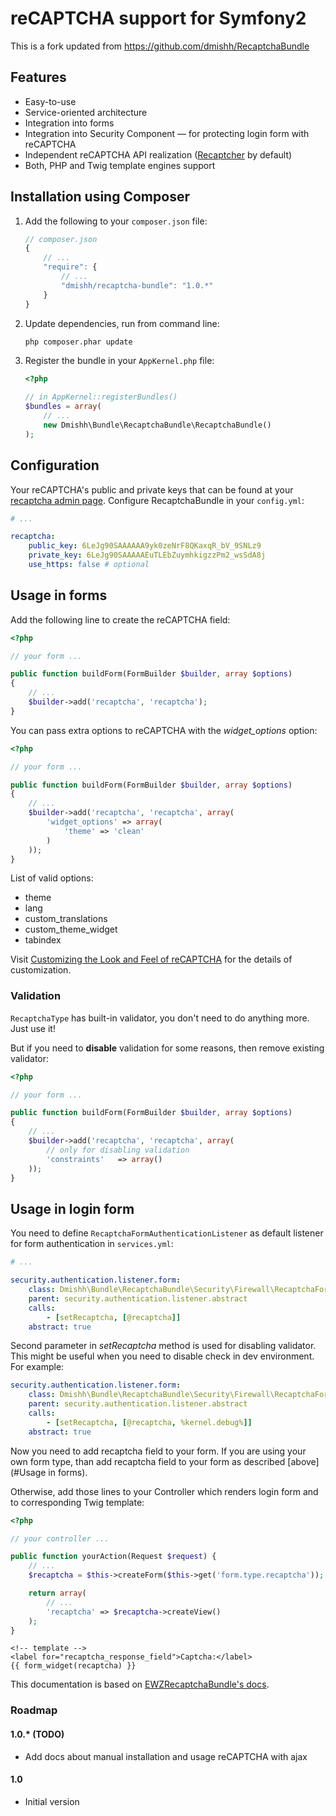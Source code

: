 # reCAPTCHA support for Symfony2

This is a fork updated from https://github.com/dmishh/RecaptchaBundle

## Features

* Easy-to-use
* Service-oriented architecture
* Integration into forms
* Integration into Security Component — for protecting login form with reCAPTCHA
* Independent reCAPTCHA API realization ([Recaptcher](https://github.com/dmishh/Recaptcher) by default)
* Both, PHP and Twig template engines support

## Installation using Composer

1. Add the following to your `composer.json` file:

    ```js
    // composer.json
    {
        // ...
        "require": {
            // ...
            "dmishh/recaptcha-bundle": "1.0.*"
        }
    }
    ```

1. Update dependencies, run from command line:

    ```bash
    php composer.phar update
    ```

1. Register the bundle in your ``AppKernel.php`` file:

    ```php
    <?php

    // in AppKernel::registerBundles()
    $bundles = array(
        // ...
        new Dmishh\Bundle\RecaptchaBundle\RecaptchaBundle()
    );
    ```

## Configuration

Your reCAPTCHA's public and private keys that can be found at your [recaptcha admin page](https://www.google.com/recaptcha/admin/list).
Configure RecaptchaBundle in your `config.yml`:

``` yaml
# ...

recaptcha:
    public_key: 6LeJg90SAAAAAA9yk0zeNrF8QKaxqR_bV_9SNLz9
    private_key: 6LeJg90SAAAAAEuTLEbZuymhkigzzPm2_wsSdA8j
    use_https: false # optional
```

## Usage in forms

Add the following line to create the reCAPTCHA field:

``` php
<?php

// your form ...

public function buildForm(FormBuilder $builder, array $options)
{
    // ...
    $builder->add('recaptcha', 'recaptcha');
}
```

You can pass extra options to reCAPTCHA with the *widget_options* option:

``` php
<?php

// your form ...

public function buildForm(FormBuilder $builder, array $options)
{
    // ...
    $builder->add('recaptcha', 'recaptcha', array(
        'widget_options' => array(
            'theme' => 'clean'
        )
    ));
}
```

List of valid options:
* theme
* lang
* custom_translations
* custom_theme_widget
* tabindex

Visit [Customizing the Look and Feel of reCAPTCHA](https://developers.google.com/recaptcha/docs/customization) for the details of customization.

### Validation

`RecaptchaType` has built-in validator, you don't need to do anything more. Just use it!

But if you need to **disable** validation for some reasons, then remove existing validator:

``` php
<?php

// your form ...

public function buildForm(FormBuilder $builder, array $options)
{
    // ...
    $builder->add('recaptcha', 'recaptcha', array(
        // only for disabling validation
        'constraints'   => array()
    ));
}
```

## Usage in login form

You need to define `RecaptchaFormAuthenticationListener` as default listener for form authentication in `services.yml`:

``` yaml
# ...

security.authentication.listener.form:
    class: Dmishh\Bundle\RecaptchaBundle\Security\Firewall\RecaptchaFormAuthenticationListener
    parent: security.authentication.listener.abstract
    calls:
        - [setRecaptcha, [@recaptcha]]
    abstract: true
```

Second parameter in *setRecaptcha* method is used for disabling validator.
This might be useful when you need to disable check in dev environment. For example:

``` yaml
security.authentication.listener.form:
    class: Dmishh\Bundle\RecaptchaBundle\Security\Firewall\RecaptchaFormAuthenticationListener
    parent: security.authentication.listener.abstract
    calls:
        - [setRecaptcha, [@recaptcha, %kernel.debug%]]
    abstract: true
```

Now you need to add recaptcha field to your form. If you are using your own form type, than add recaptcha field to your form as described [above](#Usage in forms).

Otherwise, add those lines to your Controller which renders login form and to corresponding Twig template:

``` php
<?php

// your controller ...

public function yourAction(Request $request) {
    // ...
    $recaptcha = $this->createForm($this->get('form.type.recaptcha'));

    return array(
        // ...
        'recaptcha' => $recaptcha->createView()
    );
}
```

``` jinja
<!-- template -->
<label for="recaptcha_response_field">Captcha:</label>
{{ form_widget(recaptcha) }}
```

This documentation is based on [EWZRecaptchaBundle's docs](https://github.com/excelwebzone/EWZRecaptchaBundle).

### Roadmap

#### 1.0.* (TODO)

* Add docs about manual installation and usage reCAPTCHA with ajax

#### 1.0

* Initial version
